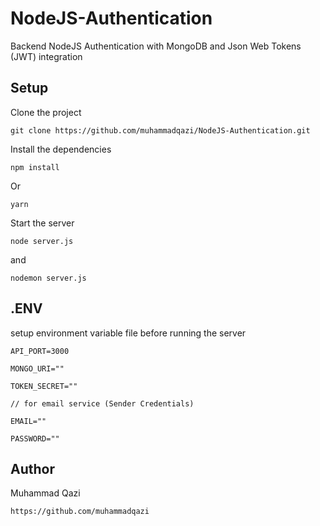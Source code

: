 # NodeJS-Authentication
Backend NodeJS Authentication with MongoDB and Json Web Tokens (JWT) integration


## Setup

Clone the project

```
git clone https://github.com/muhammadqazi/NodeJS-Authentication.git
```

Install the dependencies

```
npm install
```
Or
```
yarn
```

Start the server

```
node server.js
```

and

```
nodemon server.js
```

## .ENV 
setup environment variable file before running the server
```
API_PORT=3000

MONGO_URI=""

TOKEN_SECRET=""

// for email service (Sender Credentials)

EMAIL=""  

PASSWORD=""
```


## Author
Muhammad Qazi

```
https://github.com/muhammadqazi
```


